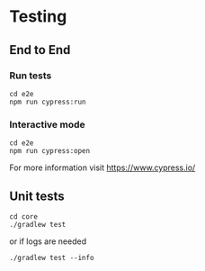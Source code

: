# Testing

## End to End

### Run tests

```
cd e2e
npm run cypress:run
```

### Interactive mode

```
cd e2e
npm run cypress:open
```

For more information visit https://www.cypress.io/

## Unit tests

```
cd core
./gradlew test
```

or if logs are needed

```
./gradlew test --info
```
